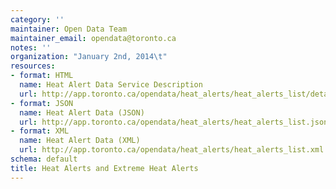 ```yaml
---
category: ''
maintainer: Open Data Team
maintainer_email: opendata@toronto.ca
notes: ''
organization: "January 2nd, 2014\t"
resources:
- format: HTML
  name: Heat Alert Data Service Description
  url: http://app.toronto.ca/opendata/heat_alerts/heat_alerts_list/details.html
- format: JSON
  name: Heat Alert Data (JSON)
  url: http://app.toronto.ca/opendata/heat_alerts/heat_alerts_list.json
- format: XML
  name: Heat Alert Data (XML)
  url: http://app.toronto.ca/opendata/heat_alerts/heat_alerts_list.xml
schema: default
title: Heat Alerts and Extreme Heat Alerts
---
```

